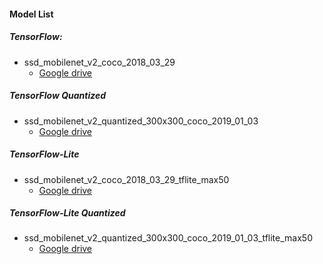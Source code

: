 #### Model List
##### TensorFlow:
- ssd_mobilenet_v2_coco_2018_03_29
   - [Google drive](https://drive.google.com/open?id=1Dxwu16tvckJMh4lvrb6dEZLxILZZzAaK)

##### TensorFlow Quantized
- ssd_mobilenet_v2_quantized_300x300_coco_2019_01_03
   - [Google drive](https://drive.google.com/open?id=1IWqc9S11st3zIR0rcqwcAKWJfICt_tiH)
   
##### TensorFlow-Lite
- ssd_mobilenet_v2_coco_2018_03_29_tflite_max50
   - [Google drive](https://drive.google.com/open?id=1Teet0nrv0Fr7iFg5_to1vvTa7k9Ud6rQ)

##### TensorFlow-Lite Quantized 
- ssd_mobilenet_v2_quantized_300x300_coco_2019_01_03_tflite_max50
   - [Google drive](https://drive.google.com/open?id=1-T-qHvN1OYmZNyRkLw3H599txC5ULUIN)
